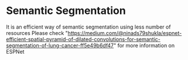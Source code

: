 # Semantic Segmentation
It is an efficient way of semantic segmentation using less number of resources
Please check "https://medium.com/@ninads79shukla/espnet-efficient-spatial-pyramid-of-dilated-convolutions-for-semantic-segmentation-of-lung-cancer-ff5e49b6df47"
for more information on ESPNet
